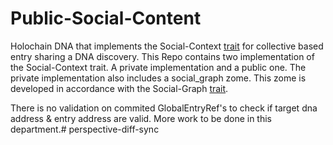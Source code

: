 # Public-Social-Content

Holochain DNA that implements the Social-Context [trait](https://github.com/juntofoundation/Holochain-Trait-Definitions#social-context) for collective based entry sharing a DNA discovery. 
This Repo contains two implementation of the Social-Context trait. A private implementation and a public one. The private implementation also includes a social_graph zome. This zome is developed in accordance with the Social-Graph [trait](https://github.com/juntofoundation/Holochain-Trait-Definitions#social-graph). 

There is no validation on commited GlobalEntryRef's to check if target dna address & entry address are valid. More work to be done in this department.# perspective-diff-sync
